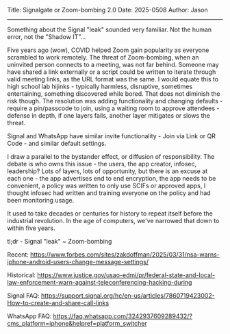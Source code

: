 Title: Signalgate or Zoom-bombing 2.0
Date: 2025-0508
Author: Jason

-----
Something about the Signal "leak" sounded very familiar. Not the human error, not the "Shadow IT"...

Five years ago (wow), COVID helped Zoom gain popularity as everyone scrambled to work remotely. The threat of Zoom-bombing, when an uninvited person connects to a meeting, was not far behind. Someone may have shared a link externally or a script could be written to iterate through valid meeting links, as the URL format was the same. I would equate this to high school lab hijinks - typically harmless, disruptive, sometimes entertaining, something discovered while bored. That does not diminish the risk though. The resolution was adding functionality and changing defaults - require a pin/passcode to join, using a waiting room to approve attendees - defense in depth, if one layers fails, another layer mitigates or slows the threat.

Signal and WhatsApp have similar invite functionality - Join via Link or QR Code - and similar default settings.

I draw a parallel to the bystander effect, or diffusion of responsibility. The debate is who owns this issue - the users, the app creator, infosec, leadership? Lots of layers, lots of opportunity, but there is an excuse at each one - the app advertises end to end encryption, the app needs to be convenient, a policy was written to only use SCIFs or approved apps, I thought infosec had written and training everyone on the policy and had been monitoring usage.

It used to take decades or centuries for history to repeat itself before the industrial revolution. In the age of computers, we've narrowed that down to within five years.

tl;dr - Signal "leak" ~ Zoom-bombing

Recent:
https://www.forbes.com/sites/zakdoffman/2025/03/31/nsa-warns-iphone-android-users-change-message-settings/

Historical:
https://www.justice.gov/usao-edmi/pr/federal-state-and-local-law-enforcement-warn-against-teleconferencing-hacking-during

Signal FAQ:
https://support.signal.org/hc/en-us/articles/7860719423002-How-to-create-and-share-call-links

WhatsApp FAQ:
https://faq.whatsapp.com/3242937609289432/?cms_platform=iphone&helpref=platform_switcher
